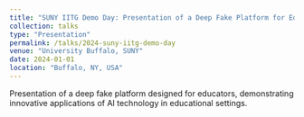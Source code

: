 ```yaml
---
title: "SUNY IITG Demo Day: Presentation of a Deep Fake Platform for Educators"
collection: talks
type: "Presentation"
permalink: /talks/2024-suny-iitg-demo-day
venue: "University Buffalo, SUNY"
date: 2024-01-01
location: "Buffalo, NY, USA"
---
```


Presentation of a deep fake platform designed for educators, demonstrating innovative applications of AI technology in educational settings.
